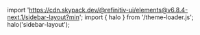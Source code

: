 <!--
type: template
name: sidebar-layout
-->

import 'https://cdn.skypack.dev/@refinitiv-ui/elements@v6.8.4-next.1/sidebar-layout?min';
import { halo } from '/theme-loader.js';
halo('sidebar-layout');